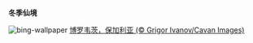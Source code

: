 
**冬季仙境**

![bing-wallpaper](https://www.bing.com/th?id=OHR.Borovets_ZH-CN5914681811_1920x1080.jpg)
[博罗韦茨，保加利亚 (© Grigor Ivanov/Cavan Images)](https://www.bing.com/search?q=%E5%8D%9A%E7%BD%97%E9%9F%A6%E8%8C%A8&amp;form=hpcapt&amp;mkt=zh-cn)
  